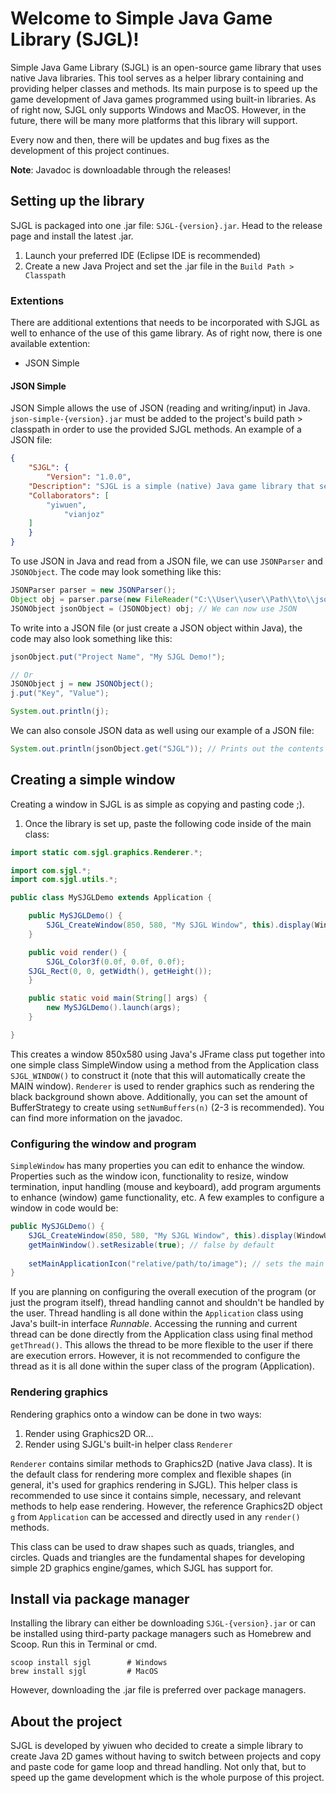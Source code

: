 # Welcome to Simple Java Game Library (SJGL)!

Simple Java Game Library (SJGL) is an open-source game library that uses native Java libraries. This tool serves as a helper library containing and providing helper classes and methods. Its main purpose is to speed up the game development of Java games programmed using built-in libraries. As of right now, SJGL only supports Windows and MacOS. However, in the future, there will be many more platforms that this library will support.

Every now and then, there will be updates and bug fixes as the development of this project continues.

**Note**: Javadoc is downloadable through the releases!

## Setting up the library
SJGL is packaged into one .jar file: ```SJGL-{version}.jar```. Head to the release page and install the latest .jar.
1. Launch your preferred IDE (Eclipse IDE is recommended)
2. Create a new Java Project and set the .jar file in the ```Build Path > Classpath```

### Extentions
There are additional extentions that needs to be incorporated with SJGL as well to enhance of the use of this game library. As of right now, there is one available extention:
- JSON Simple

#### JSON Simple
JSON Simple allows the use of JSON (reading and writing/input) in Java. ```json-simple-{version}.jar``` must be added to the project's build path > classpath in order to use the provided SJGL methods. An example of a JSON file:

```json
{
    "SJGL": {
        "Version": "1.0.0",
	"Description": "SJGL is a simple (native) Java game library that serves as a tool to speed up game development.",
	"Collaborators": [
	    "yiwuen", 
            "vianjoz"
	]
    }
}
```

To use JSON in Java and read from a JSON file, we can use ```JSONParser``` and ```JSONObject```. The code may look something like this:

```java
JSONParser parser = new JSONParser();
Object obj = parser.parse(new FileReader("C:\\User\\user\\Path\\to\\json"));
JSONObject jsonObject = (JSONObject) obj; // We can now use JSON
```

To write into a JSON file (or just create a JSON object within Java), the code may also look something like this:

```java
jsonObject.put("Project Name", "My SJGL Demo!");

// Or
JSONObject j = new JSONObject();
j.put("Key", "Value");

System.out.println(j);
```

We can also console JSON data as well using our example of a JSON file:

```java
System.out.println(jsonObject.get("SJGL")); // Prints out the contents of this key
```

## Creating a simple window
Creating a window in SJGL is as simple as copying and pasting code ;).
1. Once the library is set up, paste the following code inside of the main class: 
```java
import static com.sjgl.graphics.Renderer.*;

import com.sjgl.*;
import com.sjgl.utils.*;

public class MySJGLDemo extends Application {

    public MySJGLDemo() {
        SJGL_CreateWindow(850, 580, "My SJGL Window", this).display(WindowUtils.TERMINATE_WINDOW, true, true);
    }

    public void render() {
        SJGL_Color3f(0.0f, 0.0f, 0.0f);
	SJGL_Rect(0, 0, getWidth(), getHeight());
    }

    public static void main(String[] args) {
        new MySJGLDemo().launch(args);
    }

}
```
This creates a window 850x580 using Java's JFrame class put together into one simple class SimpleWindow using a method from the Application class ```SJGL_WINDOW()``` to construct it (note that this will automatically create the MAIN window). ```Renderer``` is used to render graphics such as rendering the black background shown above. Additionally, you can set the amount of BufferStrategy to create using ```setNumBuffers(n)``` (2-3 is recommended). You can find more information on the javadoc.

### Configuring the window and program
```SimpleWindow``` has many properties you can edit to enhance the window. Properties such as the window icon, functionality to resize, window termination, input handling (mouse and keyboard), add program arguments to enhance (window) game functionality, etc. A few examples to configure a window in code would be:
```java
public MySJGLDemo() {
    SJGL_CreateWindow(850, 580, "My SJGL Window", this).display(WindowUtils.TERMINATE_WINDOW, true, true); // to access this window, getMainWindow()
    getMainWindow().setResizable(true); // false by default
    
    setMainApplicationIcon("relative/path/to/image"); // sets the main window's application icon
}
```
If you are planning on configuring the overall execution of the program (or just the program itself), thread handling cannot and shouldn't be handled by the user. Thread handling is all done within the ```Application``` class using Java's built-in interface *Runnable*. Accessing the running and current thread can be done directly from the Application class using final method ```getThread()```. This allows the thread to be more flexible to the user if there are execution errors. However, it is not recommended to configure the thread as it is all done within the super class of the program (Application).

### Rendering graphics
Rendering graphics onto a window can be done in two ways:
1. Render using Graphics2D OR...
2. Render using SJGL's built-in helper class ```Renderer```

```Renderer``` contains similar methods to Graphics2D (native Java class). It is the default class for rendering more complex and flexible shapes (in general, it's used for graphics rendering in SJGL). This helper class is recommended to use since it contains simple, necessary, and relevant methods to help ease rendering. However, the reference Graphics2D object ```g``` from ```Application``` can be accessed and directly used in any ```render()``` methods.

This class can be used to draw shapes such as quads, triangles, and circles. Quads and triangles are the fundamental shapes for developing simple 2D graphics engine/games, which SJGL has support for.

## Install via package manager
Installing the library can either be downloading ```SJGL-{version}.jar``` or can be installed using third-party package managers such as Homebrew and Scoop. Run this in Terminal or cmd.

```
scoop install sjgl        # Windows
brew install sjgl         # MacOS
```

However, downloading the .jar file is preferred over package managers.

## About the project
SJGL is developed by yiwuen who decided to create a simple library to create Java 2D games without having to switch between projects and copy and paste code for game loop and thread handling. Not only that, but to speed up the game development which is the whole purpose of this project.
